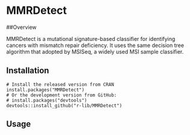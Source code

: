 # MMRDetect

##Overview

MMRDetect is a mutational signature-based classifier for identifying cancers with mismatch repair deficiency. It uses the same decision tree algorithm that adopted by MSISeq, a widely used MSI sample classifier.


## Installation

```{r, eval = FALSE}
# Install the released version from CRAN
install.packages("MMRDetect")
# Or the development version from GitHub:
# install.packages("devtools")
devtools::install_github("r-lib/MMRDetect")
```


## Usage
